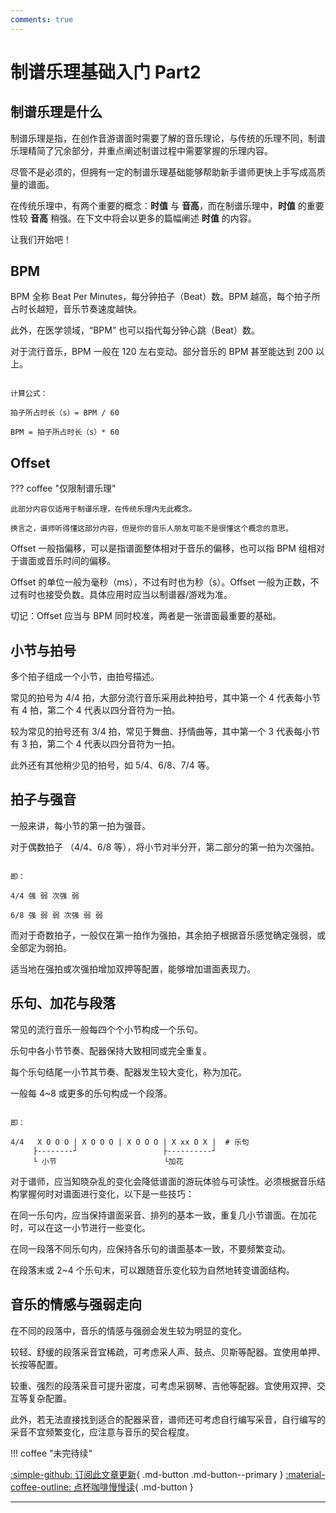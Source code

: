 ```yaml
---
comments: true
---
```



# 制谱乐理基础入门 Part2


## 制谱乐理是什么

制谱乐理是指，在创作音游谱面时需要了解的音乐理论，与传统的乐理不同，制谱乐理精简了冗余部分，并重点阐述制谱过程中需要掌握的乐理内容。

尽管不是必须的，但拥有一定的制谱乐理基础能够帮助新手谱师更快上手写成高质量的谱面。

在传统乐理中，有两个重要的概念：**时值** 与 **音高**，而在制谱乐理中，**时值** 的重要性较 **音高** 稍强。在下文中将会以更多的篇幅阐述 **时值** 的内容。

让我们开始吧！


## BPM

BPM 全称 Beat Per Minutes，每分钟拍子（Beat）数。BPM 越高，每个拍子所占时长越短，音乐节奏速度越快。

此外，在医学领域，“BPM” 也可以指代每分钟心跳（Beat）数。

对于流行音乐，BPM 一般在 120 左右变动。部分音乐的 BPM 甚至能达到 200 以上。

```

计算公式：

拍子所占时长（s）= BPM / 60

BPM = 拍子所占时长（s）* 60

```


## Offset

??? coffee "仅限制谱乐理"

    此部分内容仅适用于制谱乐理，在传统乐理内无此概念。

    换言之，谱师听得懂这部分内容，但是你的音乐人朋友可能不是很懂这个概念的意思。

Offset 一般指偏移，可以是指谱面整体相对于音乐的偏移，也可以指 BPM 组相对于谱面或音乐时间的偏移。

Offset 的单位一般为毫秒（ms），不过有时也为秒（s）。Offset 一般为正数，不过有时也接受负数。具体应用时应当以制谱器/游戏为准。

切记：Offset 应当与 BPM 同时校准，两者是一张谱面最重要的基础。


## 小节与拍号

多个拍子组成一个小节，由拍号描述。

常见的拍号为 4/4 拍，大部分流行音乐采用此种拍号，其中第一个 4 代表每小节有 4 拍，第二个 4 代表以四分音符为一拍。

较为常见的拍号还有 3/4 拍，常见于舞曲、抒情曲等，其中第一个 3 代表每小节有 3 拍，第二个 4 代表以四分音符为一拍。

此外还有其他稍少见的拍号，如 5/4、6/8、7/4 等。


## 拍子与强音

一般来讲，每小节的第一拍为强音。

对于偶数拍子 （4/4、6/8 等），将小节对半分开，第二部分的第一拍为次强拍。

```

即：

4/4 强 弱 次强 弱

6/8 强 弱 弱 次强 弱 弱

```

而对于奇数拍子，一般仅在第一拍作为强拍，其余拍子根据音乐感觉确定强弱，或全部定为弱拍。

适当地在强拍或次强拍增加双押等配置，能够增加谱面表现力。


## 乐句、加花与段落

常见的流行音乐一般每四个个小节构成一个乐句。

乐句中各小节节奏、配器保持大致相同或完全重复。

每个乐句结尾一小节其节奏、配器发生较大变化，称为加花。

一般每 4~8 或更多的乐句构成一个段落。

```

即：

4/4   X O O O | X O O O | X O O O | X xx O X |  # 乐句
     ├--------┘                   ├----------┘
     └ 小节                        └加花

```

对于谱师，应当知晓杂乱的变化会降低谱面的游玩体验与可读性。必须根据音乐结构掌握何时对谱面进行变化，以下是一些技巧：

在同一乐句内，应当保持谱面采音、排列的基本一致，重复几小节谱面。在加花时，可以在这一小节进行一些变化。

在同一段落不同乐句内，应保持各乐句的谱面基本一致，不要频繁变动。

在段落末或 2~4 个乐句末，可以跟随音乐变化较为自然地转变谱面结构。


## 音乐的情感与强弱走向

在不同的段落中，音乐的情感与强弱会发生较为明显的变化。

较轻、舒缓的段落采音宜稀疏，可考虑采人声、鼓点、贝斯等配器。宜使用单押、长按等配置。

较重、强烈的段落采音可提升密度，可考虑采钢琴、吉他等配器。宜使用双押、交互等复杂配置。

此外，若无法直接找到适合的配器采音，谱师还可考虑自行编写采音，自行编写的采音不宜频繁变化，应注意与音乐的契合程度。


!!! coffee "未完待续"


[:simple-github: 订阅此文章更新](https://github.com/Chen-Luan/Chen-Luan.github.io/discussions/1?sort=new){ .md-button .md-button--primary }
[:material-coffee-outline: 点杯咖啡慢慢读](https://afdian.net/a/chenluan){ .md-button }

---
